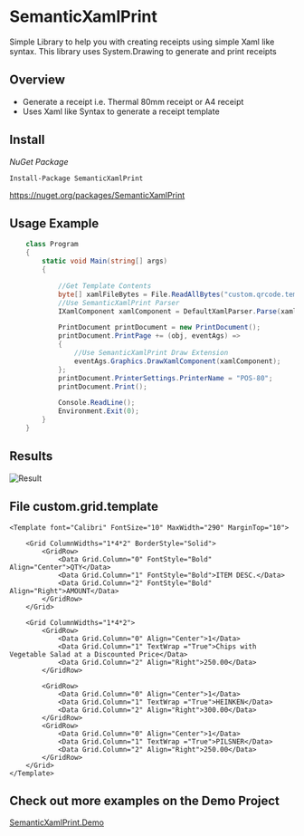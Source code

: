 # SemanticXamlPrint

Simple Library to help you with creating receipts using simple Xaml like syntax. This library uses System.Drawing to generate and print receipts

## Overview

* Generate a receipt i.e. Thermal 80mm receipt or A4 receipt
* Uses Xaml like Syntax to generate a receipt template

## Install 

*NuGet Package*
```
Install-Package SemanticXamlPrint
```
https://nuget.org/packages/SemanticXamlPrint

## Usage Example

```cs
    class Program
    {
        static void Main(string[] args)
        {

            //Get Template Contents
            byte[] xamlFileBytes = File.ReadAllBytes("custom.qrcode.template");
            //Use SemanticXamlPrint Parser 
            IXamlComponent xamlComponent = DefaultXamlParser.Parse(xamlFileBytes);

            PrintDocument printDocument = new PrintDocument();
            printDocument.PrintPage += (obj, eventAgs) =>
            {
                //Use SemanticXamlPrint Draw Extension 
                eventAgs.Graphics.DrawXamlComponent(xamlComponent);
            };
            printDocument.PrinterSettings.PrinterName = "POS-80";
            printDocument.Print();

            Console.ReadLine();
            Environment.Exit(0);
        }
    }
```

## Results

![Result](https://github.com/swagfin/SemanticXamlPrint/blob/a3a0b443bc8e1c7d3eb9ee6b9e9a92643a14901d/Screenshots/sample-grid.jpg)


## File custom.grid.template
```xaml
<Template font="Calibri" FontSize="10" MaxWidth="290" MarginTop="10">

	<Grid ColumnWidths="1*4*2" BorderStyle="Solid">
		<GridRow>
			<Data Grid.Column="0" FontStyle="Bold" Align="Center">QTY</Data>
			<Data Grid.Column="1" FontStyle="Bold">ITEM DESC.</Data>
			<Data Grid.Column="2" FontStyle="Bold" Align="Right">AMOUNT</Data>
		</GridRow>
	</Grid>

	<Grid ColumnWidths="1*4*2">
		<GridRow>
			<Data Grid.Column="0" Align="Center">1</Data>
			<Data Grid.Column="1" TextWrap ="True">Chips with Vegetable Salad at a Discounted Price</Data>
			<Data Grid.Column="2" Align="Right">250.00</Data>
		</GridRow>

		<GridRow>
			<Data Grid.Column="0" Align="Center">1</Data>
			<Data Grid.Column="1" TextWrap ="True">HEINKEN</Data>
			<Data Grid.Column="2" Align="Right">300.00</Data>
		</GridRow>
		<GridRow>
			<Data Grid.Column="0" Align="Center">1</Data>
			<Data Grid.Column="1" TextWrap ="True">PILSNER</Data>
			<Data Grid.Column="2" Align="Right">250.00</Data>
		</GridRow>
	</Grid>
</Template>
```

## Check out more examples on the Demo Project
[SemanticXamlPrint.Demo](https://github.com/swagfin/SemanticXamlPrint/tree/master/SemanticXamlPrint.Demo)
